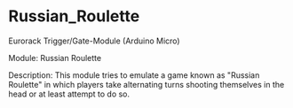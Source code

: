 # Russian_Roulette
Eurorack Trigger/Gate-Module (Arduino Micro) 

Module: Russian Roulette

Description: This module tries to emulate a game known as "Russian
Roulette" in which players take alternating turns shooting
themselves in the head or at least attempt to do so.
